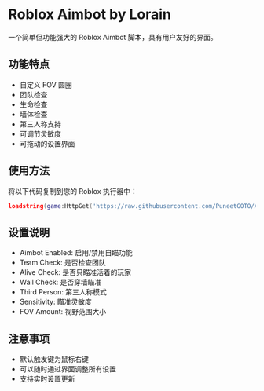 # Roblox Aimbot by Lorain

一个简单但功能强大的 Roblox Aimbot 脚本，具有用户友好的界面。

## 功能特点

- 自定义 FOV 圆圈
- 团队检查
- 生命检查
- 墙体检查
- 第三人称支持
- 可调节灵敏度
- 可拖动的设置界面

## 使用方法

将以下代码复制到您的 Roblox 执行器中：

```lua
loadstring(game:HttpGet('https://raw.githubusercontent.com/PuneetGOTO/AimbotUI/main/AimbotUI.lua'))()
```

## 设置说明

- Aimbot Enabled: 启用/禁用自瞄功能
- Team Check: 是否检查团队
- Alive Check: 是否只瞄准活着的玩家
- Wall Check: 是否穿墙瞄准
- Third Person: 第三人称模式
- Sensitivity: 瞄准灵敏度
- FOV Amount: 视野范围大小

## 注意事项

- 默认触发键为鼠标右键
- 可以随时通过界面调整所有设置
- 支持实时设置更新

